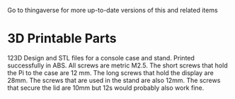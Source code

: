 Go to thingaverse for more up-to-date versions of this and related items

# 3D Printable Parts
123D Design and STL files for a console case and stand.  Printed successfully in ABS.  All screws are metric M2.5.  The short screws that hold the Pi to the case are 12 mm.  The long screws that hold the display are 28mm.  The screws that are used in the stand are also 12mm.  The screws that secure the lid are 10mm but 12s would probably also work fine. 
